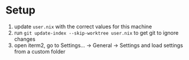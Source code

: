 # Setup

1. update `user.nix` with the correct values for this machine
2. run `git update-index --skip-worktree user.nix` to get git to ignore changes
3. open iterm2, go to Settings... -> General -> Settings and load settings from a custom folder
